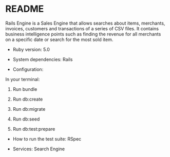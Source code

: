 # README

Rails Engine is a Sales Engine that allows searches about items, merchants,
invoices, customers and transactions of a series of CSV files. It contains
business intelligence points such as finding the revenue for all merchants on a
specific date or search for the most sold item.

* Ruby version: 5.0

* System dependencies: Rails

* Configuration:

In your terminal:

1. Run bundle

2. Run db:create

3. Run db:migrate

4. Run db:seed

5. Run db:test:prepare

* How to run the test suite: RSpec

* Services: Search Engine
